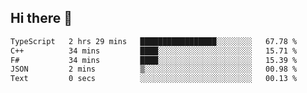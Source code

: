 ## Hi there 👋

 <!--START_SECTION:waka-->

```txt
TypeScript   2 hrs 29 mins   █████████████████░░░░░░░░   67.78 %
C++          34 mins         ████░░░░░░░░░░░░░░░░░░░░░   15.71 %
F#           34 mins         ████░░░░░░░░░░░░░░░░░░░░░   15.39 %
JSON         2 mins          ▒░░░░░░░░░░░░░░░░░░░░░░░░   00.98 %
Text         0 secs          ░░░░░░░░░░░░░░░░░░░░░░░░░   00.13 %
```

<!--END_SECTION:waka-->

<!--
**ValentinRapp/ValentinRapp** is a ✨ _special_ ✨ repository because its `README.md` (this file) appears on your GitHub profile.

Here are some ideas to get you started:

- 🔭 I’m currently working on ...
- 🌱 I’m currently learning ...
- 👯 I’m looking to collaborate on ...
- 🤔 I’m looking for help with ...
- 💬 Ask me about ...
- 📫 How to reach me: ...
- 😄 Pronouns: ...
- ⚡ Fun fact: ...
-->
